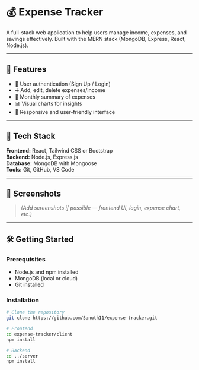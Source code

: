# 💰 Expense Tracker

A full-stack web application to help users manage income, expenses, and savings effectively. Built with the MERN stack (MongoDB, Express, React, Node.js).

---

## 🚀 Features

- 🔐 User authentication (Sign Up / Login)
- ➕ Add, edit, delete expenses/income
- 📅 Monthly summary of expenses
- 📊 Visual charts for insights
- 🎨 Responsive and user-friendly interface

---

## 🧰 Tech Stack

**Frontend:** React, Tailwind CSS or Bootstrap  
**Backend:** Node.js, Express.js  
**Database:** MongoDB with Mongoose  
**Tools:** Git, GitHub, VS Code

---

## 📸 Screenshots

> *(Add screenshots if possible — frontend UI, login, expense chart, etc.)*

---

## 🛠️ Getting Started

### Prerequisites
- Node.js and npm installed
- MongoDB (local or cloud)
- Git installed

### Installation

```bash
# Clone the repository
git clone https://github.com/Sanuth11/expense-tracker.git

# Frontend
cd expense-tracker/client
npm install

# Backend
cd ../server
npm install
